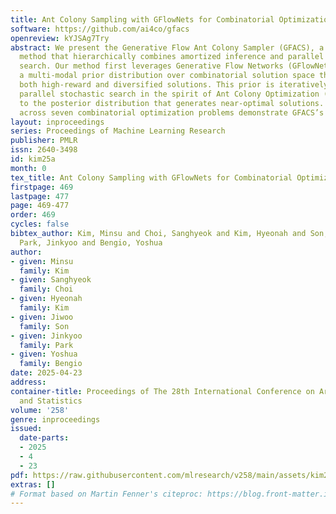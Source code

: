 ```yaml
---
title: Ant Colony Sampling with GFlowNets for Combinatorial Optimization
software: https://github.com/ai4co/gfacs
openreview: kYJSAg7Try
abstract: We present the Generative Flow Ant Colony Sampler (GFACS), a novel meta-heuristic
  method that hierarchically combines amortized inference and parallel stochastic
  search. Our method first leverages Generative Flow Networks (GFlowNets) to amortize
  a multi-modal prior distribution over combinatorial solution space that encompasses
  both high-reward and diversified solutions. This prior is iteratively updated via
  parallel stochastic search in the spirit of Ant Colony Optimization (ACO), leading
  to the posterior distribution that generates near-optimal solutions. Extensive experiments
  across seven combinatorial optimization problems demonstrate GFACS’s promising performances.
layout: inproceedings
series: Proceedings of Machine Learning Research
publisher: PMLR
issn: 2640-3498
id: kim25a
month: 0
tex_title: Ant Colony Sampling with GFlowNets for Combinatorial Optimization
firstpage: 469
lastpage: 477
page: 469-477
order: 469
cycles: false
bibtex_author: Kim, Minsu and Choi, Sanghyeok and Kim, Hyeonah and Son, Jiwoo and
  Park, Jinkyoo and Bengio, Yoshua
author:
- given: Minsu
  family: Kim
- given: Sanghyeok
  family: Choi
- given: Hyeonah
  family: Kim
- given: Jiwoo
  family: Son
- given: Jinkyoo
  family: Park
- given: Yoshua
  family: Bengio
date: 2025-04-23
address:
container-title: Proceedings of The 28th International Conference on Artificial Intelligence
  and Statistics
volume: '258'
genre: inproceedings
issued:
  date-parts:
  - 2025
  - 4
  - 23
pdf: https://raw.githubusercontent.com/mlresearch/v258/main/assets/kim25a/kim25a.pdf
extras: []
# Format based on Martin Fenner's citeproc: https://blog.front-matter.io/posts/citeproc-yaml-for-bibliographies/
---
```

